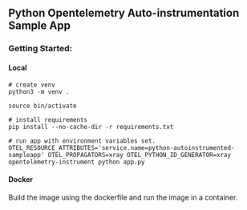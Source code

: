 ## Python Opentelemetry Auto-instrumentation Sample App

### Getting Started:

#### Local

```
# create venv
python3 -m venv .

source bin/activate

# install requirements
pip install --no-cache-dir -r requirements.txt

# run app with environment variables set.
OTEL_RESOURCE_ATTRIBUTES='service.name=python-autoinstrumented-sampleapp' OTEL_PROPAGATORS=xray OTEL_PYTHON_ID_GENERATOR=xray opentelemetry-instrument python app.py
```

#### Docker
Build the image using the dockerfile and run the image in a container. 

